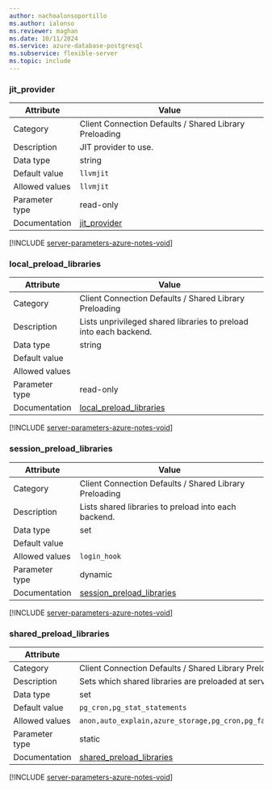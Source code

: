```yaml
---
author: nachoalonsoportillo
ms.author: ialonso
ms.reviewer: maghan
ms.date: 10/11/2024
ms.service: azure-database-postgresql
ms.subservice: flexible-server
ms.topic: include
---
```

### jit_provider

| Attribute      | Value                                                      |
|----------------|------------------------------------------------------------|
| Category       | Client Connection Defaults / Shared Library Preloading |
| Description    | JIT provider to use.                                              |
| Data type      | string    |
| Default value  | `llvmjit`                    |
| Allowed values | `llvmjit`                                                                                                                                                               |
| Parameter type | read-only      |
| Documentation  | [jit_provider](https://www.postgresql.org/docs/14/runtime-config-client.html#GUC-JIT-PROVIDER)                           |


[!INCLUDE [server-parameters-azure-notes-void](./server-parameters-azure-notes-void.md)]



### local_preload_libraries

| Attribute      | Value                                                      |
|----------------|------------------------------------------------------------|
| Category       | Client Connection Defaults / Shared Library Preloading |
| Description    | Lists unprivileged shared libraries to preload into each backend. |
| Data type      | string    |
| Default value  |                              |
| Allowed values |                                                                                                                                                                         |
| Parameter type | read-only      |
| Documentation  | [local_preload_libraries](https://www.postgresql.org/docs/14/runtime-config-client.html#GUC-LOCAL-PRELOAD-LIBRARIES)     |


[!INCLUDE [server-parameters-azure-notes-void](./server-parameters-azure-notes-void.md)]



### session_preload_libraries

| Attribute      | Value                                                      |
|----------------|------------------------------------------------------------|
| Category       | Client Connection Defaults / Shared Library Preloading |
| Description    | Lists shared libraries to preload into each backend.              |
| Data type      | set       |
| Default value  |                              |
| Allowed values | `login_hook`                                                                                                                                                            |
| Parameter type | dynamic        |
| Documentation  | [session_preload_libraries](https://www.postgresql.org/docs/14/runtime-config-client.html#GUC-SESSION-PRELOAD-LIBRARIES) |


[!INCLUDE [server-parameters-azure-notes-void](./server-parameters-azure-notes-void.md)]



### shared_preload_libraries

| Attribute      | Value                                                      |
|----------------|------------------------------------------------------------|
| Category       | Client Connection Defaults / Shared Library Preloading |
| Description    | Sets which shared libraries are preloaded at server start.        |
| Data type      | set       |
| Default value  | `pg_cron,pg_stat_statements` |
| Allowed values | `anon,auto_explain,azure_storage,pg_cron,pg_failover_slots,pg_hint_plan,pg_partman_bgw,pg_prewarm,pg_squeeze,pg_stat_statements,pgaudit,pglogical,timescaledb,wal2json` |
| Parameter type | static         |
| Documentation  | [shared_preload_libraries](https://www.postgresql.org/docs/14/runtime-config-client.html#GUC-SHARED-PRELOAD-LIBRARIES)   |


[!INCLUDE [server-parameters-azure-notes-void](./server-parameters-azure-notes-void.md)]



